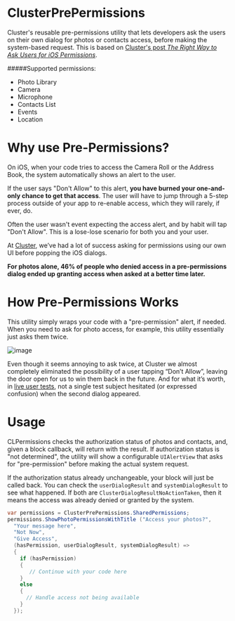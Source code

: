 # ClusterPrePermissions

Cluster's reusable pre-permissions utility that lets developers ask the users on their own dialog for photos or contacts access, before making the system-based request. This is based on [Cluster's post *The Right Way to Ask Users for iOS Permissions*](https://medium.com/p/96fa4eb54f2c).

#####Supported permissions: 
- Photo Library
- Camera
- Microphone
- Contacts List
- Events
- Location

# Why use Pre-Permissions?

On iOS, when your code tries to access the Camera Roll or the Address Book, the system automatically shows an alert to the user. 

If the user says "Don't Allow" to this alert, **you have burned your one-and-only chance to get that access**. The user will have to jump through a 5-step process outside of your app to re-enable access, which they will rarely, if ever, do. 

Often the user wasn't event expecting the access alert, and by habit will tap "Don't Allow". This is a lose-lose scenario for both you and your user.

At [Cluster](http://cluster.co), we’ve had a lot of success asking for permissions using our own UI before popping the iOS dialogs.

**For photos alone, 46% of people who denied access in a pre-permissions dialog ended up granting access when asked at a better time later.**

# How Pre-Permissions Works


This utility simply wraps your code with a "pre-permission" alert, if needed. When you need to ask for photo access, for example, this utility essentially just asks them twice.

![image](http://f.cl.ly/items/2I1V1R3b3q3A3H3y3u18/new-1.jpg)

Even though it seems annoying to ask twice, at Cluster we almost completely eliminated the possibility of a user tapping “Don’t Allow”, leaving the door open for us to win them back in the future. And for what it’s worth, in [live user tests](https://medium.com/ux-ui-design/9b7e9edd2de8), not a single test subject hesitated (or expressed confusion) when the second dialog appeared.


# Usage

CLPermissions checks the authorization status of photos and contacts, and, given a block callback, will return with the result. If authorization status is "not determined", the utility will show a configurable `UIAlertView` that asks for "pre-permission" before making the actual system request.

If the authorization status already unchangeable, your block will just be called back. You can check the `userDialogResult` and `systemDialogResult` to see what happened. If both are `ClusterDialogResultNoActionTaken`, then it means the access was already denied or granted by the system.

```csharp
var permissions = ClusterPrePermissions.SharedPermissions;
permissions.ShowPhotoPermissionsWithTitle ("Access your photos?",
  "Your message here",
  "Not Now",
  "Give Access",
  (hasPermission, userDialogResult, systemDialogResult) =>
  {
    if (hasPermission)
    {
       // Continue with your code here
    }
    else
    {
      // Handle access not being available
    }
  });
```